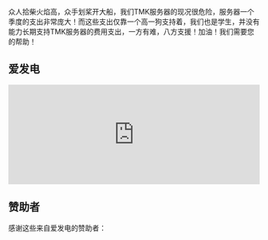众人拾柴火焰高，众手划桨开大船，我们TMK服务器的现况很危险，服务器一个季度的支出非常庞大！而这些支出仅靠一个高一狗支持着，我们也是学生，并没有能力长期支持TMK服务器的费用支出，一方有难，八方支援！加油！我们需要您的帮助！
## 爱发电

<iframe id="afdian_leaflet_MinecraftTMK" src="https://afdian.net/leaflet?slug=MinecraftTMK" width="100%" scrolling="no" height="200" frameborder="0"></iframe><script>document.body.clientWidth< 700 ? document.getElementById("afdian_leaflet_MinecraftTMK").width = "100%" : document.getElementById("afdian_leaflet_MinecraftTMK").width = "640"</script>

## 赞助者

感谢这些来自爱发电的赞助者：

<!-- AFDIAN-ACTION:START -->
<!-- AFDIAN-ACTION:END -->